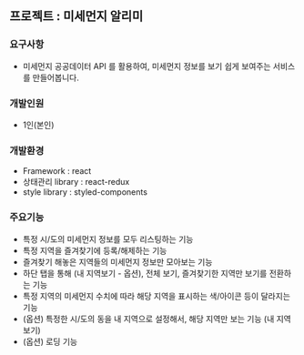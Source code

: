## 프로젝트 : 미세먼지 알리미

### 요구사항
  * 미세먼지 공공데이터 API 를 활용하여, 미세먼지 정보를 보기 쉽게 보여주는 서비스를 만들어봅니다.

### 개발인원
  * 1인(본인)

### 개발환경
  * Framework : react
  * 상태관리 library : react-redux
  * style library : styled-components

### 주요기능
  *  특정 시/도의 미세먼지 정보를 모두 리스팅하는 기능
  *  특정 지역을 즐겨찾기에 등록/해제하는 기능
  *  즐겨찾기 해놓은 지역들의 미세먼지 정보만 모아보는 기능
  *  하단 탭을 통해 (내 지역보기 - 옵션), 전체 보기, 즐겨찾기한 지역만 보기를 전환하는 기능
  *  특정 지역의 미세먼지 수치에 따라 해당 지역을 표시하는 색/아이콘 등이 달라지는 기능
  *  (옵션) 특정한 시/도의 동을 내 지역으로 설정해서, 해당 지역만 보는 기능 (내 지역보기)
  *  (옵션) 로딩 기능
